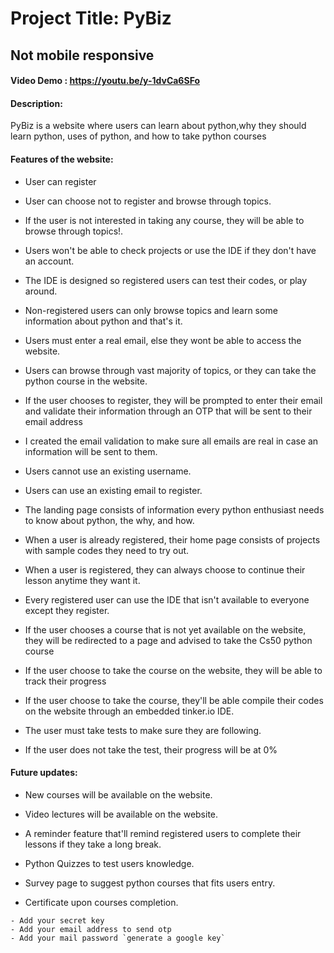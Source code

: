 # Project Title: PyBiz

## Not mobile responsive

#### Video Demo : https://youtu.be/y-1dvCa6SFo

#### Description:

 PyBiz is a website where users can learn about python,why they should learn python, uses of python, and how to take python courses

#### Features of the website:

* User can register 

* User can choose not to register and browse through topics. 

* If the user is not interested in taking any course, they will be able to browse through topics!. 

* Users won't be able to check projects or use the IDE if they don't have an account. 

* The IDE is designed so registered users can test their codes, or play around. 

* Non-registered users can only browse topics and learn some information about python and that's it. 

* Users must enter a real email, else they wont be able to access the website. 

* Users can browse through vast majority of topics, or they can take the python course in the website.

* If the user chooses to register, they will be prompted to enter their email and validate their information through an OTP that will be sent to their email address

* I created the email validation to make sure all emails are real in case an information will be sent to them. 

* Users cannot use an existing username. 

* Users can use an existing email to register. 

* The landing page consists of information every python enthusiast needs to know about python, the why, and how. 

* When a user is already registered, their home page consists of projects with sample codes they need to try out. 

* When a user is registered, they can always choose to continue their lesson anytime they want it. 

* Every registered user can use the IDE that isn't available to everyone except they register. 

* If the user chooses a course that is not yet available on the website, they will be redirected to a page and advised to take the Cs50 python course 

* If the user choose to take the course on the website, they will be able to track their progress

* If the user choose to take the course, they'll be able compile their codes on the website through an embedded tinker.io IDE.

* The user must take tests to make sure they are following.

* If the user does not take the test, their progress will be at 0% 

#### Future updates:

* New courses will be available on the website. 

* Video lectures will be available on the website. 

* A reminder feature that'll remind registered users to complete their lessons if they take a long break. 

* Python Quizzes to test users knowledge. 

* Survey page to suggest python courses that fits users entry. 

* Certificate upon courses completion. 


``` 
- Add your secret key
- Add your email address to send otp
- Add your mail password `generate a google key`
```

